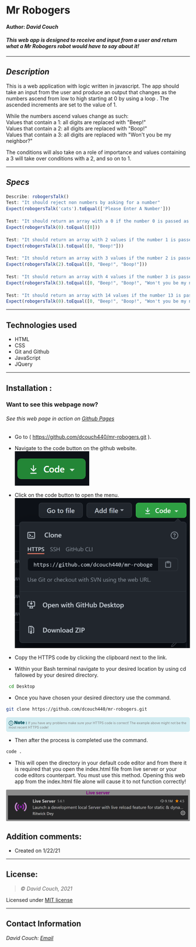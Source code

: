 # Mr Robogers

#### Author: *David Couch*

#### *This web app is designed to receive and input from a user and return what a Mr Robogers robot would have to say about it!*

* * *
## *Description*
This is a web application with logic written in javascript. The app should take an input from the user and produce an output that changes as the numbers ascend from low to high starting at 0 by using a loop . The ascended increments are set to the value of 1.

While the numbers ascend values change as such:\
Values that contain a 1: all digits are replaced with "Beep!"\
Values that contain a 2: all digits are replaced with "Boop!"\
Values that contain a 3: all digits are replaced with "Won't you be my neighbor?"

The conditions will also take on a role of importance and values containing a 3 will take over conditions with a 2, and so on to 1.

* * *
## *Specs*
```javascript
Describe: robogersTalk()
Test: "It should reject non numbers by asking for a number"
Expect(robogersTalk('cats').toEqual(['Please Enter A Number']))

Test: "It should return an array with a 0 if the number 0 is passed as an argument"
Expect(robogersTalk(0).toEqual([0]))

Test: "It should return an array with 2 values if the number 1 is passed as an argument"
Expect(robogersTalk(1).toEqual([0, "Beep!"]))

Test: "It should return an array with 3 values if the number 2 is passed as an argument"
Expect(robogersTalk(2).toEqual([0, "Beep!", "Boop!"]))

Test: "It should return an array with 4 values if the number 3 is passed as an argument"
Expect(robogersTalk(3).toEqual([0, "Beep!", "Boop!", "Won't you be my neighbor?"]))

Test: "It should return an array with 14 values if the number 13 is passed as an argument"
Expect(robogersTalk(0).toEqual([0, "Beep!", "Boop!", "Won't you be my neighbor?", 4, 5, 6, 7, 8, 9, "Beep!", "Beep!", "Boop!", "Won't you be my neighbor?"]))
```
* * *

## Technologies used
* HTML
* CSS
* Git and Github
* JavaScript
* JQuery

* * *

## Installation : 
### Want to see this webpage now?
###### See this web page in action on [Github Pages]()

* Go to ( https://github.com/dcouch440/mr-robogers.git ).

*  Navigate to the code button on the github website.\
![Code button](/img/README/code.PNG)

* Click on the code button to open the menu.\
![Github Repo Example](/img/README/HTTPS.PNG)

- Copy the HTTPS code by clicking the clipboard next to the link.

- Within your Bash terminal navigate to your desired location by using cd fallowed by your desired directory.
```bash
 cd Desktop
``` 

- Once you have chosen your desired directory use the command.
```bash 
git clone https://github.com/dcouch440/mr-robogers.git
```

<div 
  style="
    background-color: #d1ecf1; 
    color: grey; padding: 6px; 
    font-size: 9px; 
    border-radius: 5px; 
    border: 1px solid #d4ecf1; 
    margin-bottom: 12px"
> 
  <span 
    style="
      font-size: 12px; 
      font-weight: 600; 
      color: #0c5460;"
  >
    ⓘ
  </span>
  <span 
    style="
      font-size: 12px; 
      font-weight: 900; 
      color: #0c5460;
      margin-bottom: 24px"
  >
    Note : 
  </span> 
  If you have any problems make sure your HTTPS code is correct! The example above might not be the most recent HTTPS code!
</div>


* Then after the process is completed use the command.

``` bash
code .
```
* This will open the directory in your default code editor and from there it is required that you open the index.html file from live server or your code editors counterpart. You must use this method. Opening this web app from the index.html file alone will cause it to not function correctly!

<p 
  style="
    font-size: 12px; 
    background-color: #8c8c8c; 
    border-radius: 2px; 
    padding: 1px 5px; 
    text-align: center; 
    color: white; 
    margin-bottom: 24px"
>
  <span style="font-weight: 700; color: purple">Live server</span>
  <img src="img/README/liveserver.PNG">
</p>


## Addition comments:
* Created on 1/22/21

* * *

## License:
> *&copy; David Couch, 2021*

Licensed under [MIT license](https://mit-license.org/)

* * *

## Contact Information
_David Couch: [Email](dcouch440@gmail.com)_